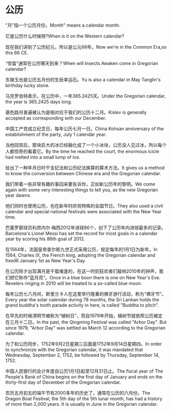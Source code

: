 # 公历

<p><span class="chinese">"月"指一个公历月份。</span><span class="english">Month" means a calendar month.</span></p>

<p><span class="chinese">它是公历什么时候呀?</span><span class="english">When is it on the Western calendar?</span></p>

<p><span class="chinese">现在我们讲到了公历纪元，所以是公元66年。</span><span class="english">Now we're in the Common Era,so this 66 CE.</span></p>

<p><span class="chinese">“惊蛰”通常在公历哪天到来？</span><span class="english">When will Insects Awaken come in Gregorian calendar?</span></p>

<p><span class="chinese">东陵玉也是公历五月份的生辰幸运石。</span><span class="english">Yu is also a calendar in May Tanglin's birthday lucky stone.</span></p>

<p><span class="chinese">马克罗伯特表示，在公历中，一年365.2425天。</span><span class="english">Under the Gregorian calendar, the year is 365.2425 days long.</span></p>

<p><span class="chinese">基色路月普遍被认为是相对应于我们的公历十二月。</span><span class="english">Kislev is generally accepted as corresponding with our December.</span></p>

<p><span class="chinese">中国工产党成立纪念日，每年公历七月一日。</span><span class="english">China Kohsan anniversary of the establishment of the party, July 1 calendar year.</span></p>

<p><span class="chinese">当他回宫后，那块巨大的冰已经融化成了一个小冰块，公历没人见过冰，所以每个人都惊奇的看着它。</span><span class="english">By the time he reached the court, the enormous icicle had melted into a small lump of ice.</span></p>

<p><span class="chinese">给出了一种年月日时干支纪法和公历纪法换算的算术方法。</span><span class="english">It gives us a method to know the conversion between Chinese era and the Gregorian calendar.</span></p>

<p><span class="chinese">我们带着一些非常有趣的事回来要告诉你，正如新公历年的黎明。</span><span class="english">We come again with some very interesting things to tell you, as the new Gregorian year dawns.</span></p>

<p><span class="chinese">他们同时也使用公历，也在新年时庆祝特殊的全国节日。</span><span class="english">They also used a civil calendar and special national festivals were associated with the New Year time.</span></p>

<p><span class="chinese">巴塞罗那球员利昂内尔·梅西2012年进球86个，创下了公历年内进球最多的记录。</span><span class="english">Barcelona's Lionel Messi has set the record for most goals in a calendar year by scoring his 86th goal of 2012.</span></p>

<p><span class="chinese">在1564年，法国皇帝查尔斯九世正式采用公历，规定每年的1月1日为新年。</span><span class="english">In 1564, Charles IX, the French king, adopting the Gregorian calendar and fixed6 January 1st as New Year's Day.</span></p>

<p><span class="chinese">在公历除夕出现满月是千载难逢的，在这一时刻狂欢者们敲响2010年的钟声，我们把它称作“蓝月亮”。</span><span class="english">Once in a blue boon there is one on New Year's Eve. Revelers ringing in 2010 will be treated to a so-called blue moon.</span></p>

<p><span class="chinese">每年公历七八月间，斯里兰卡人在这里举行隆重的佛牙游行活动，称为“佛牙节”。</span><span class="english">Every year the solar calendar during 78 months, the Sri Lankan holds the grand buddha's tooth parade activity in here, is called "Buddha to pitch".</span></p>

<p><span class="chinese">在早先的时候清明节被称为“植树日”，而自1979年开始，植树节就依照公历被定在三月十二日。</span><span class="english">In the past, the Qingming Festival was called "Arbor Day". But since 1979, "Arbor Day" was settled as March 12 according to the Gregorian calendar.</span></p>

<p><span class="chinese">为了和公历同步，1752年9月2日星期三后面是1752年9月14日星期四。</span><span class="english">In order to synchronize with the Gregorian calendar, it was mandated that Wednesday, September 2, 1752, be followed by Thursday, September 14, 1752.</span></p>

<p><span class="chinese">中国人民银行的会计年度自公历1月1日起至12月31日止。</span><span class="english">The fiscal year of The People's Bank of China begins on the first day of January and ends on the thirty-first day of December of the Gregorian calendar.</span></p>

<p><span class="chinese">农历五月初五的端午节有2000多年的历史了，通常在公历的六月份。</span><span class="english">The Dragon Boat Festival, the 5th day of the 5th lunar month, has had a history of more than 2,000 years. It is usually in June in the Gregorian calendar.</span></p>

